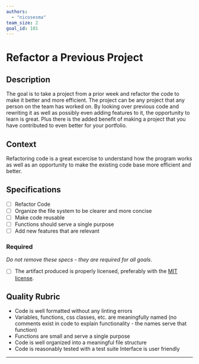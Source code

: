 ```yaml
---
authors:
  - "nicosesma"
team_size: 2
goal_id: 101
---
```


# Refactor a Previous Project

## Description

The goal is to take a project from a prior week and refactor the code to make it better and more efficient. The project can be any project that any person on the team has worked on. By looking over previous code and rewriting it as well as possibly even adding features to it, the opportunity to learn is great. Plus there is the added benefit of making a project that you have contributed to even better for your portfolio.
## Context

Refactoring code is a great excercise to understand how the program works as well as an opportunity to make the existing code base more efficient and better.
## Specifications
- [ ] Refactor Code
- [ ] Organize the file system to be clearer and more concise
- [ ] Make code reusable
- [ ] Functions should serve a single purpose
- [ ] Add new features that are relevant
### Required

_Do not remove these specs - they are required for all goals_.
- [ ] The artifact produced is properly licensed, preferably with the [MIT license](https://opensource.org/licenses/MIT).
## Quality Rubric
- Code is well formatted without any linting errors
- Variables, functions, css classes, etc. are meaningfully named (no comments exist in code to explain functionality - the names serve that function)
- Functions are small and serve a single purpose
- Code is well organized into a meaningful file structure
- Code is reasonably tested with a test suite
  Interface is user friendly

---





